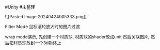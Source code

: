 #Unity #未整理 


![[Pasted image 20240424005333.png]]


Filter Mode 鼠标滚轮放大时的图片过渡

wrap mode演示,   先创建一个材质球, 材质球的shader改成unit 然后关联图片, 然后把材质球放到一个3d物体上